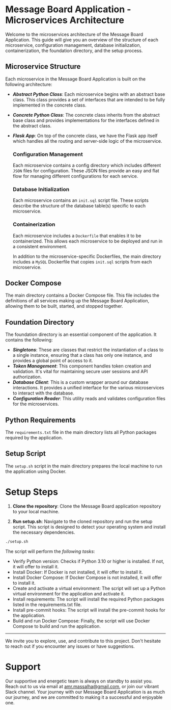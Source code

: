 # Message Board Application - Microservices Architecture

Welcome to the microservices architecture of the Message Board Application. This guide will give you an overview of the structure of each microservice, configuration management, database initialization, containerization, the foundation directory, and the setup process.

## Microservice Structure
Each microservice in the Message Board Application is built on the following architecture:

* ***Abstract Python Class***: Each microservice begins with an abstract base class. This class provides a set of interfaces that are intended to be fully implemented in the concrete class.

* ***Concrete Python Class***: The concrete class inherits from the abstract base class and provides implementations for the interfaces defined in the abstract class.

* ***Flask App***: On top of the concrete class, we have the Flask app itself which handles all the routing and server-side logic of the microservice.

    ### Configuration Management
    Each microservice contains a config directory which includes different `JSON` files for configuration. These JSON files provide an easy and     flat flow for managing different configurations for each service.

    ### Database Initialization
    Each microservice contains an `init.sql` script file. These scripts describe the structure of the database table(s) specific to each microservice.

    ### Containerization
    Each microservice includes a `Dockerfile` that enables it to be containerized. This allows each microservice to be deployed and run in a consistent environment.

    In addition to the microservice-specific Dockerfiles, the main directory includes a `MySQL` Dockerfile that copies `init.sql` scripts from each microservice.

## Docker Compose
The main directory contains a Docker Compose file. This file includes the definitions of all services making up the Message Board Application, allowing them to be built, started, and stopped together.

## Foundation Directory
The foundation directory is an essential component of the application. It contains the following:

* ***Singletons***: These are classes that restrict the instantiation of a class to a single instance, ensuring that a class has only one instance, and provides a global point of access to it.
* ***Token Management***: This component handles token creation and validation. It's vital for maintaining secure user sessions and API authorization.
* ***Database Client***: This is a custom wrapper around our database interactions. It provides a unified interface for the various microservices to interact with the database.
* ***Configuration Reader***: This utility reads and validates configuration files for the microservices.

## Python Requirements
The `requirements.txt` file in the main directory lists all Python packages required by the application.

## Setup Script
The `setup.sh` script in the main directory prepares the local machine to run the application using Docker.

# Setup Steps
1. **Clone the repository**: Clone the Message Board application repository to your local machine.

2. **Run setup.sh**: Navigate to the cloned repository and run the setup script. This script is designed to detect your operating system and install the necessary dependencies.
```bash
./setup.sh
```
The script will perform the _following tasks_:

* Verify Python version: Checks if Python 3.10 or higher is installed. If not, it will offer to install it.
* Install Docker: If Docker is not installed, it will offer to install it.
* Install Docker Compose: If Docker Compose is not installed, it will offer to install it.
* Create and activate a virtual environment: The script will set up a Python virtual environment for the application and activate it.
* Install requirements: The script will install the required Python packages listed in the requirements.txt file.
* Install pre-commit hooks: The script will install the pre-commit hooks for the application.
* Build and run Docker Compose: Finally, the script will use Docker Compose to build and run the application.


--------------------------------------------------------------------------------------


We invite you to explore, use, and contribute to this project. Don't hesitate to reach out if you encounter any issues or have suggestions.

# Support
Our supportive and energetic team is always on standby to assist you. Reach out to us via email at amr.massalha@gmail.com, or join our vibrant Slack channel. Your journey with our Message Board Application is as much our journey, and we are committed to making it a successful and enjoyable one.
